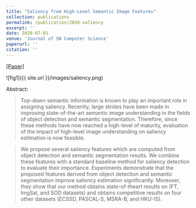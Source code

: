 ```yaml
---
title: "Saliency from High-Level Semantic Image Features"
collection: publications
permalink: /publication/2020-saliency
excerpt: ''
date: 2020-07-01
venue: 'Journal of SN Computer Science'
paperurl: ''
citation: ''
--- 
```

[[Paper]](https://web.archive.org/web/20200711145108id_/https://link.springer.com/content/pdf/10.1007/s42979-020-00204-0.pdf)

![fig1]({{ site.url }}/images/saliency.png)

Abstract:

> Top-down semantic information is known to play an important role in assigning saliency. Recently, large strides have been
made in improving state-of-the-art semantic image understanding in the fields of object detection and semantic segmentation.
Therefore, since these methods have now reached a high-level of maturity, evaluation of the impact of high-level image
understanding on saliency estimation is now feasible. 

> We propose several saliency features which are computed from object
detection and semantic segmentation results. We combine these features with a standard baseline method for saliency detection
to evaluate their importance. Experiments demonstrate that the proposed features derived from object detection and semantic 
segmentation improve saliency estimation significantly. Moreover, they show that our method obtains state-of-theart results
on (FT, ImgSal, and SOD datasets) and obtains competitive results on four other datasets (ECSSD, PASCAL-S, MSRA-B, and HKU-IS).
